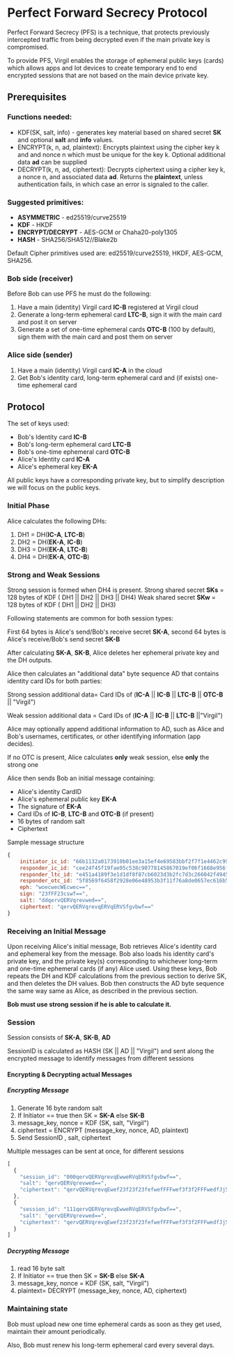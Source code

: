 # Perfect Forward Secrecy Protocol

Perfect Forward Secrecy (PFS) is a technique, that protects previously intercepted traffic from being decrypted even if the main private key is compromised. 

To provide PFS, Virgil enables the storage of ephemeral public keys (cards) which allows apps and Iot devices to create temporary end to end encrypted sessions that are not based on the main device private key.


## Prerequisites

### Functions needed:

- KDF(SK, salt, info) - generates key material based on shared secret **SK** and optional **salt** and **info** values.
- ENCRYPT(k, n, ad, plaintext): Encrypts plaintext using the cipher key k and and nonce n which must be unique for the key k. Optional additional data **ad** can be supplied
- DECRYPT(k, n, ad, ciphertext): Decrypts ciphertext using a cipher key k, a nonce n, and associated data **ad**. Returns the **plaintext**, unless authentication fails, in which case an error is signaled to the caller.

### Suggested primitives:
- **ASYMMETRIC**  - ed25519/curve25519
- **KDF** - HKDF
- **ENCRYPT/DECRYPT** - AES-GCM or Chaha20-poly1305
- **HASH** - SHA256/SHA512//Blake2b

Default Cipher primitives used are: ed25519/curve25519, HKDF, AES-GCM, SHA256.

### Bob side (receiver)
Before Bob can use PFS he must do the following:

1. Have a main (identity) Virgil card **IC-B** registered at Virgil cloud
2. Generate a long-term ephemeral card **LTC-B**, sign it with the main card and post it on server
3. Generate a set of one-time ephemeral cards **OTC-B** (100 by default), sign them with the main card and post them on server

### Alice side (sender)
1. Have a main (identity) Virgil card **IC-A** in the cloud
2. Get Bob's identity card, long-term ephemeral card and (if exists) one-time ephemeral card

## Protocol

The set of keys used:

- Bob's Identity card **IC-B**
- Bob's long-term ephemeral card **LTC-B**
- Bob's one-time ephemeral card **OTC-B**
- Alice's Identity card **IC-A**
- Alice's ephemeral key **EK-A**

All public keys have a corresponding private key, but to simplify description we will focus on the public keys.

### Initial Phase

Alice calculates the following DHs:

1. DH1 = DH(**IC-A**, **LTC-B**)
2. DH2 = DH(**EK-A**, **IC-B**)
3. DH3 = DH(**EK-A**, **LTC-B**)
4. DH4 = DH(**EK-A**, **OTC-B**)

### Strong and Weak Sessions

Strong session is formed when DH4 is present.
Strong shared secret **SKs** = 128 bytes of KDF ( DH1 || DH2 || DH3 || DH4) 
Weak shared secret **SKw** = 128 bytes of KDF ( DH1 || DH2 || DH3)

Following statements are common for both session types:

First 64 bytes is Alice's send/Bob's receive secret **SK-A**, second 64 bytes is Alice's receive/Bob's send secret **SK-B**

After calculating **SK-A**, **SK-B**, Alice deletes her ephemeral private key and the DH outputs.

Alice then calculates an "additional  data" byte sequence AD that contains identity card IDs for both parties: 

Strong session additional data= Card IDs of (**IC-A** || **IC-B** || **LTC-B**  || **OTC-B** || "Virgil")

Weak session additional data = Card IDs of (**IC-A** || **IC-B** || **LTC-B** ||"Virgil")

Alice may optionally append additional information to AD, such as Alice and Bob's usernames, certificates, or other identifying information (app decides).

If no OTC is present, Alice calculates **only** weak session, else **only** the strong one

Alice then sends Bob an initial message containing:
- Alice's identity CardID
- Alice's ephemeral public key **EK-A**
- The signature of **EK-A**
- Card IDs of **IC-B**, **LTC-B** and **OTC-B**  (if present)
- 16 bytes of random salt
- Ciphertext

Sample message structure
```js
{
    initiator_ic_id: "66b1132a0173910b01ee3a15ef4e69583bbf2f7f1e4462c99efbe1b9ab5bf808",
    responder_ic_id: "cee24f45f19fae05c538c90778145867019ef06f1668e956f5ee1bca30b85b3c",
    responder_ltc_id: "e451a4189f3e1d1df8f87cb6023d3b2fc7d3c266042f4945532c25f9dfe34e8c",
    responder_otc_id: "5f8569f6458f2928e06e48953b3f11f76a8de0657ec616b5481b9b2343a62863",
    eph: "woecwecWEcwec==",
    sign: "23fFF23cswf==",
    salt: "ddqervQERVqrevwed==",
    ciphertext: "qervQERVqrevqERVqERVSfgvbwf=="
}
```

### Receiving an Initial Message

Upon receiving Alice's initial message, Bob retrieves Alice's identity card and ephemeral key from the message. Bob also loads his identity card's private key, and the private key(s) corresponding to whichever long-term and one-time ephemeral cards (if any) Alice used.
Using these keys, Bob repeats the DH and KDF calculations from the previous section to derive SK, and then deletes the DH values.
Bob then constructs the AD byte sequence the same way same as Alice, as described in the previous section. 

**Bob must use strong session if he is able to calculate it.**


### Session

Session consists of **SK-A**, **SK-B**, **AD**

SessionID is calculated as HASH (SK || AD || "Virgil") and sent along the encrypted message to identify messages from different sessions

#### Encrypting & Decrypting actual Messages

##### Encrypting Message

1. Generate 16 byte random salt
2. If Initiator == true then SK = **SK-A** else **SK-B**
3. message_key, nonce = KDF (SK, salt, "Virgil")
4. ciphertext = ENCRYPT (message_key, nonce, AD, plaintext)
5. Send SessionID , salt, ciphertext

Multiple messages can be sent at once, for different sessions

```js
[
  {
    "session_id": "000qervQERVqrevqEwweRVqERVSfgvbwf==",
    "salt": "qervQERVqrevwed==",
    "ciphertext": "qervQERVqrevqEwef23f23f23fefwefFFFwef3f3f2FFFwedfJj5RVqERVSfgvbwf=="
  },
  {
    "session_id": "111qervQERVqrevqEwweRVqERVSfgvbwf==",
    "salt": "qervQERVqrevwed==",
    "ciphertext": "qervQERVqrevqEwef23f23f23fefwefFFFwef3f3f2FFFwedfJj5RVqERVSfgvbwf=="
  }
]
```

##### Decrypting Message

1. read 16 byte salt
2. If Initiator == true then SK = **SK-B** else **SK-A**
3. message_key, nonce = KDF (SK, salt, "Virgil")
4. plaintext= DECRYPT (message_key, nonce, AD, ciphertext)

### Maintaining state

Bob must upload new one time ephemeral cards as soon as they get used, maintain their amount periodically.

Also, Bob must renew his long-term ephemeral card every several days.
